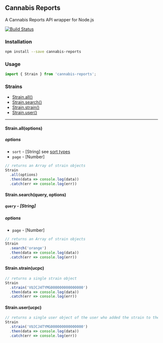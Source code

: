 ## Cannabis Reports
A Cannabis Reports API wrapper for Node.js

[![Build Status](https://travis-ci.org/AJFunk/cannabis-reports.svg?branch=master)](https://travis-ci.org/AJFunk/cannabis-reports)

### Installation

```sh
npm install --save cannabis-reports
```

### Usage

```javascript
import { Strain } from 'cannabis-reports';
```

### Strains
* [Strain.all()](#strain-all)
* [Strain.search()](#strain-search)
* [Strain.strain()](#strain-strain)
* [Strain.user()](#strain-user)
- - -
<h4 id='strain-all'>Strain.all(options)</h4>

##### options
* `sort` - [String] see [sort types](https://developers.cannabisreports.com/docs/strains#sort)
* `page` - [Number]

```javascript
// returns an Array of strain objects
Strain
  .all(options)
  .then(data => console.log(data))
  .catch(err => console.log(err))
```

<h4 id='strain-search'> Strain.search(query, options)</h4>

##### `query` - [String]
##### options
* `page` - [Number]

```javascript
// returns an Array of strain objects
Strain
  .search('orange')
  .then(data => console.log(data))
  .catch(err => console.log(err))
```

<h4 id='strain-strain'>Strain.strain(ucpc)</h4>

```javascript
// returns a single strain object
Strain
  .strain('VUJCJ4TYMG000000000000000')
  .then(data => console.log(data))
  .catch(err => console.log(err))
```

<h4 id='strain-user'>Strain.user(ucpc)</h4>

```javascript
// returns a single user object of the user who added the strain to the database
Strain
  .strain('VUJCJ4TYMG000000000000000')
  .then(data => console.log(data))
  .catch(err => console.log(err))
```
